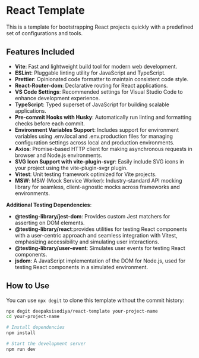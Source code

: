 # React Template

This is a template for bootstrapping React projects quickly with a predefined set of configurations and tools.

## Features Included

- **Vite**: Fast and lightweight build tool for modern web development.
- **ESLint**: Pluggable linting utility for JavaScript and TypeScript.
- **Prettier**: Opinionated code formatter to maintain consistent code style.
- **React-Router-dom**: Declarative routing for React applications.
- **VS Code Settings**: Recommended settings for Visual Studio Code to enhance development experience.
- **TypeScript**: Typed superset of JavaScript for building scalable applications.
- **Pre-commit Hooks with Husky**: Automatically run linting and formatting checks before each commit.
- **Environment Variables Support**: Includes support for environment variables using .env.local and .env.production files for managing configuration settings across local and production environments.
- **Axios**: Promise-based HTTP client for making asynchronous requests in browser and Node.js environments.
- **SVG Icon Support with vite-plugin-svgr**: Easily include SVG icons in your project using the vite-plugin-svgr plugin.
- **Vitest**: Unit testing framework optimized for Vite projects.
- **MSW**: MSW (Mock Service Worker): Industry-standard API mocking library for seamless, client-agnostic mocks across frameworks and environments.

**Additional Testing Dependencies**:

- **@testing-library/jest-dom**: Provides custom Jest matchers for asserting on DOM elements.
- **@testing-library/react**:provides utilities for testing React components with a user-centric approach and seamless integration with Vitest, emphasizing accessibility and simulating user interactions.
- **@testing-library/user-event**: Simulates user events for testing React components.
- **jsdom**: A JavaScript implementation of the DOM for Node.js, used for testing React components in a simulated environment.

## How to Use

You can use `npx degit` to clone this template without the commit history:

```bash
npx degit deepaksisodiya/react-template your-project-name
cd your-project-name

# Install dependencies
npm install

# Start the development server
npm run dev
```

<!--

# React + TypeScript + Vite

# This template provides a minimal setup to get React working in Vite with HMR and some ESLint rules.

# Currently, two official plugins are available:

# - [@vitejs/plugin-react](https://github.com/vitejs/vite-plugin-react/blob/main/packages/plugin-react/README.md) uses [Babel](https://babeljs.io/) for Fast Refresh
# - [@vitejs/plugin-react-swc](https://github.com/vitejs/vite-plugin-react-swc) uses [SWC](https://swc.rs/) for Fast Refresh

# ## Expanding the ESLint configuration

# If you are developing a production application, we recommend updating the configuration to enable type aware lint rules:

# - Configure the top-level `parserOptions` property like this:

# ```js
# export default {
#   // other rules...
#   parserOptions: {
#     ecmaVersion: 'latest',
#     sourceType: 'module',
#     project: ['./tsconfig.json', './tsconfig.node.json'],
#     tsconfigRootDir: __dirname
#   }
# };
# ```

# - Replace `plugin:@typescript-eslint/recommended` to `plugin:@typescript-eslint/recommended-type-checked` or `plugin:@typescript-eslint/strict-type-checked`
# - Optionally add `plugin:@typescript-eslint/stylistic-type-checked`
# - Install [eslint-plugin-react](https://github.com/jsx-eslint/eslint-plugin-react) and add `plugin:react/recommended` & `plugin:react/jsx-runtime` to the `extends` list  -->
